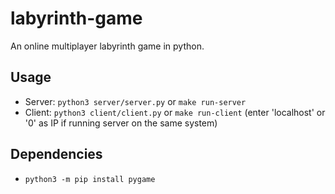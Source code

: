 # labyrinth-game
An online multiplayer labyrinth game in python.

## Usage
- Server: `python3 server/server.py` or `make run-server`
- Client: `python3 client/client.py` or `make run-client` (enter 'localhost' or '0' as IP if running server on the same system)

## Dependencies
- `python3 -m pip install pygame`
